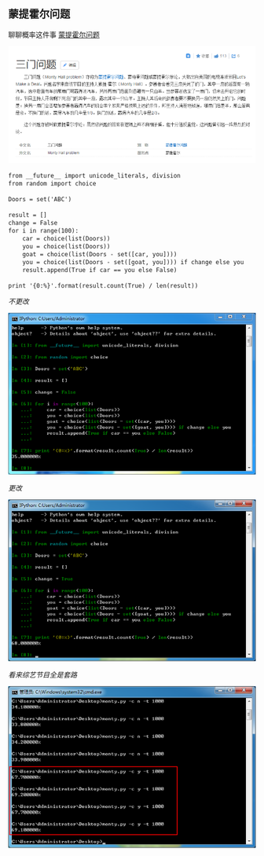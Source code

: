 ## 蒙提霍尔问题 ##
聊聊概率这件事 [蒙提霍尔问题](http://baike.baidu.com/view/68669.htm)

![蒙提霍尔问题百度百科](./Pic/sp20161014_094920.png)

	from __future__ import unicode_literals, division
	from random import choice
	
	Doors = set('ABC')
	
	result = []
	change = False
	for i in range(100):
	    car = choice(list(Doors))
	    you = choice(list(Doors))
	    goat = choice(list(Doors - set([car, you])))
	    you = choice(list(Doors - set([goat, you]))) if change else you
	    result.append(True if car == you else False)
	
	print '{0:%}'.format(result.count(True) / len(result))

*不更改*

![蒙提霍尔问题测试1](./Pic/sp20161014_093101.png)

*更改*

![蒙提霍尔问题测试2](./Pic/sp20161014_093231.png)

*看来综艺节目全是套路*

![蒙提霍尔问题测试3](./Pic/sp20161014_114108.png)